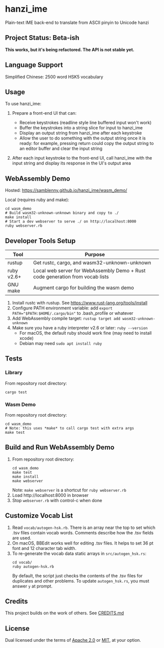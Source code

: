 # hanzi_ime

Plain-text IME back-end to translate from ASCII pinyin to Unicode hanzi


## Project Status: Beta-ish

**This works, but it's being refactored. The API is not stable yet.**


## Language Support

Simplified Chinese: 2500 word HSK5 vocabulary


## Usage

To use hanzi_ime:

1. Prepare a front-end UI that can:
   * Receive keystrokes (readline style line buffered input won't work)
   * Buffer the keystrokes into a string slice for input to hanzi_ime
   * Display an output string from hanzi_ime after each keystroke
   * Allow the user to do something with the output string once it is ready:
     for example, pressing return could copy the output string to an editor
     buffer and clear the input string

2. After each input keystroke to the front-end UI, call hanzi_ime with the
   input string and display its response in the UI's output area


## WebAssembly Demo

Hosted: https://samblenny.github.io/hanzi_ime/wasm_demo/

Local (requires ruby and make):

```
cd wasm_demo
# Build wasm32-unknown-unknown binary and copy to ./
make install
# Start a dev webserver to serve ./ on http://localhost:8000
ruby webserver.rb
```


## Developer Tools Setup

| Tool | Purpose |
|--|--|
| rustup | Get rustc, cargo, and wasm32-unknown-unknown |
| ruby v2.6+ | Local web server for WebAssembly Demo + Rust code generation from vocab lists |
| GNU make | Augment cargo for building the wasm demo |

1. Install rustc with rustup. See <https://www.rust-lang.org/tools/install>
2. Configure PATH environment variable: add `export PATH="$PATH:$HOME/.cargo/bin"`
   to .bash_profile or whatever
3. Add WebAssembly compile target: `rustup target add wasm32-unknown-unknown`
4. Make sure you have a ruby interpreter v2.6 or later: `ruby --version`
   - For macOS, the default ruby should work fine (may need to install xcode)
   - Debian may need `sudo apt install ruby`


## Tests

### Library

From repository root directory:
```
cargo test
```


### Wasm Demo

From repository root directory:
```
cd wasm_demo
# Note: this uses *make* to call cargo test with extra args
make test
```


## Build and Run WebAssembly Demo

1. From repository root directory:
   ```
   cd wasm_demo
   make test
   make install
   make webserver
   ```
   Note: `make webserver` is a shortcut for `ruby webserver.rb`
2. Load http://localhost:8000 in browser
3. Stop `webserver.rb` with control-c when done


## Customize Vocab List

1. Read `vocab/autogen-hsk.rb`. There is an array near the top to set which .tsv
   files contain vocab words. Comments describe how the .tsv fields are used.
2. On macOS, BBEdit works well for editing .tsv files. It helps to set 36 pt font
   and 12 character tab width.
3. To re-generate the vocab data static arrays in `src/autogen_hsk.rs`:
   ```
   cd vocab/
   ruby autogen-hsk.rb
   ```
   By default, the script just checks the contents of the .tsv files for duplicates
   and other problems. To update `autogen_hsk.rs`, you must answer `y` at prompt.


## Credits

This project builds on the work of others. See [CREDITS.md](CREDITS.md)


## License

Dual licensed under the terms of [Apache 2.0](LICENSE-APACHE) or
[MIT](LICENSE-MIT), at your option.
